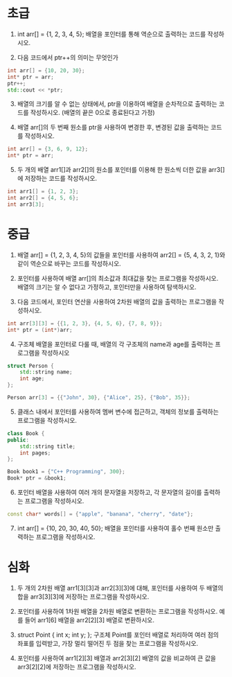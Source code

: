 # 초급
1. int arr[] = {1, 2, 3, 4, 5}; 배열을 포인터를 통해 역순으로 출력하는 코드를 작성하시오.
   
2. 다음 코드에서 ptr++의 의미는 무엇인가
```cpp
int arr[] = {10, 20, 30};
int* ptr = arr;
ptr++;
std::cout << *ptr;
```

3. 배열의 크기를 알 수 없는 상태에서, ptr을 이용하여 배열을 순차적으로 출력하는 코드를 작성하시오. (배열의 끝은 0으로 종료된다고 가정)

4. 배열 arr[]의 두 번째 원소를 ptr을 사용하여 변경한 후, 변경된 값을 출력하는 코드를 작성하시오.
```cpp
int arr[] = {3, 6, 9, 12};
int* ptr = arr;
```

5. 두 개의 배열 arr1[]과 arr2[]의 원소를 포인터를 이용해 한 원소씩 더한 값을 arr3[]에 저장하는 코드를 작성하시오.
```cpp
int arr1[] = {1, 2, 3};
int arr2[] = {4, 5, 6};
int arr3[3];
```

# 중급
1. 배열 arr[] = {1, 2, 3, 4, 5}의 값들을 포인터를 사용하여 arr2[] = {5, 4, 3, 2, 1}와 같이 역순으로 바꾸는 코드를 작성하시오.

2. 포인터를 사용하여 배열 arr[]의 최소값과 최대값을 찾는 프로그램을 작성하시오. 배열의 크기는 알 수 없다고 가정하고, 포인터만을 사용하여 탐색하시오.

3. 다음 코드에서, 포인터 연산을 사용하여 2차원 배열의 값을 출력하는 프로그램을 작성하시오.
```cpp
int arr[3][3] = {{1, 2, 3}, {4, 5, 6}, {7, 8, 9}};
int* ptr = (int*)arr;
```

4. 구조체 배열을 포인터로 다룰 때, 배열의 각 구조체의 name과 age를 출력하는 프로그램을 작성하시오
```cpp
struct Person {
    std::string name;
    int age;
};

Person arr[3] = {{"John", 30}, {"Alice", 25}, {"Bob", 35}};
```

5. 클래스 내에서 포인터를 사용하여 멤버 변수에 접근하고, 객체의 정보를 출력하는 프로그램을 작성하시오.
```cpp
class Book {
public:
    std::string title;
    int pages;
};

Book book1 = {"C++ Programming", 300};
Book* ptr = &book1;
```

6. 포인터 배열을 사용하여 여러 개의 문자열을 저장하고, 각 문자열의 길이를 출력하는 프로그램을 작성하시오.
```cpp
const char* words[] = {"apple", "banana", "cherry", "date"};
```

7. int arr[] = {10, 20, 30, 40, 50}; 배열을 포인터를 사용하여 홀수 번째 원소만 출력하는 프로그램을 작성하시오.

# 심화

 1. 두 개의 2차원 배열 arr1[3][3]과 arr2[3][3]에 대해, 포인터를 사용하여 두 배열의 합을 arr3[3][3]에 저장하는 프로그램을 작성하시오.

2. 포인터를 사용하여 1차원 배열을 2차원 배열로 변환하는 프로그램을 작성하시오. 예를 들어 arr1[6] 배열을 arr2[2][3] 배열로 변환하시오.

3. struct Point { int x; int y; }; 구조체 Point를 포인터 배열로 처리하여 여러 점의 좌표를 입력받고, 가장 멀리 떨어진 두 점을 찾는 프로그램을 작성하시오.

4. 포인터를 사용하여 arr1[2][3] 배열과 arr2[3][2] 배열의 값을 비교하여 큰 값을 arr3[2][2]에 저장하는 프로그램을 작성하시오.